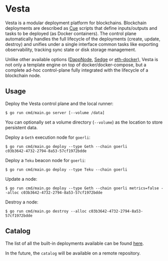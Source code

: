 # Vesta

Vesta is a modular deployment platform for blockchains. Blockchain deployments are described as [Cue](https://cuelang.org) scripts that define inputs/outputs and tasks to be deployed (as Docker containers). The control plane automatically handles the full lifecycle of the deployments (create, update, destroy) and unifies under a single interface common tasks like exporting observability, tracking sync state or disk storage management.

Unlike other available options ([DappNode](https://www.dappnode.io/), [Sedge](https://github.com/NethermindEth/sedge) or [eth-docker](https://github.com/eth-educators/eth-docker)), Vesta is not only a template engine on top of docker/docker-compose, but a complete ad-hoc control-plane fully integrated with the lifecycle of a blockchain node.

## Usage

Deploy the Vesta control plane and the local runner:

```
$ go run cmd/main.go server [--volume /data]
```

You can optionally set a volume directory (`--volume`) as the location to store persistent data.

Deploy a `Geth` execution node for `goerli`:

```
$ go run cmd/main.go deploy --type Geth --chain goerli
c03b3642-4732-2794-8a53-57cf1972bdde
```

Deploy a `Teku` beacon node for `goerli`:

```
$ go run cmd/main.go deploy --type Teku --chain goerli
```

Update a node:

```
$ go run cmd/main.go deploy --type Geth --chain goerli metrics=false --alloc c03b3642-4732-2794-8a53-57cf1972bdde
```

Destroy a node:

```
$ go run cmd/main.go destroy --alloc c03b3642-4732-2794-8a53-57cf1972bdde
```

## Catalog

The list of all the built-in deployments available can be found [here](https://github.com/umbracle/vesta/blob/main/pkg/vesta.io/vesta/schema.cue).

In the future, the `catalog` will be available on a remote repository.
